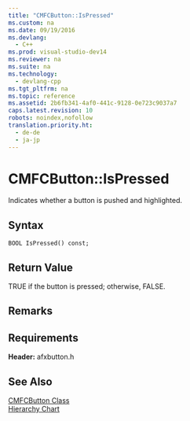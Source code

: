 ```yaml
---
title: "CMFCButton::IsPressed"
ms.custom: na
ms.date: 09/19/2016
ms.devlang: 
  - C++
ms.prod: visual-studio-dev14
ms.reviewer: na
ms.suite: na
ms.technology: 
  - devlang-cpp
ms.tgt_pltfrm: na
ms.topic: reference
ms.assetid: 2b6fb341-4af0-441c-9128-0e723c9037a7
caps.latest.revision: 10
robots: noindex,nofollow
translation.priority.ht: 
  - de-de
  - ja-jp
---
```

# CMFCButton::IsPressed
Indicates whether a button is pushed and highlighted.  
  
## Syntax  
  
```  
BOOL IsPressed() const;  
```  
  
## Return Value  
 TRUE if the button is pressed; otherwise, FALSE.  
  
## Remarks  
  
## Requirements  
 **Header:** afxbutton.h  
  
## See Also  
 [CMFCButton Class](../vs140/CMFCButton-Class.md)   
 [Hierarchy Chart](../vs140/Hierarchy-Chart.md)